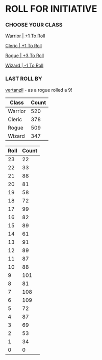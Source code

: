 # ROLL FOR INITIATIVE
### CHOOSE YOUR CLASS

[Warrior | +1 To Roll](https://github.com/benjaminsampica/benjaminsampica/issues/new?title=roll%7Cwarrior&body=Just+click+%27Submit+new+issue%27.)

[Cleric | +1 To Roll](https://github.com/benjaminsampica/benjaminsampica/issues/new?title=roll%7Ccleric&body=Just+click+%27Submit+new+issue%27.)

[Rogue | +3 To Roll](https://github.com/benjaminsampica/benjaminsampica/issues/new?title=roll%7Crogue&body=Just+click+%27Submit+new+issue%27.)

[Wizard | -1 To Roll](https://github.com/benjaminsampica/benjaminsampica/issues/new?title=roll%7Cwizard&body=Just+click+%27Submit+new+issue%27.)
### LAST ROLL BY
[vertanzil](https://www.github.com/vertanzil) - as a rogue rolled a 9!

|Class|Count|
|-|-|
|Warrior|520|
|Cleric|378|
|Rogue|509|
|Wizard|347|

|Roll|Count|
|-|-|
|23|22
|22|33
|21|88
|20|81
|19|58
|18|72
|17|99
|16|82
|15|89
|14|61
|13|91
|12|89
|11|87
|10|88
|9|101
|8|81
|7|108
|6|109
|5|72
|4|87
|3|69
|2|53
|1|34
|0|0

